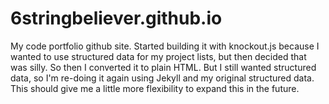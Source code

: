 # 6stringbeliever.github.io
My code portfolio github site. Started building it with knockout.js because I wanted to use structured data for my project
lists, but then decided that was silly. So then I converted it to plain HTML. But I still wanted structured data, so
I'm re-doing it again using Jekyll and my original structured data. This should give me a little more flexibility to
expand this in the future.
